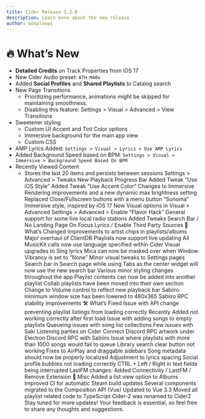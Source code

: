 ```yaml
---
title: Cider Release 2.3.0
description: Learn more about the new release
author: booploops
---
```


# 🔥 What’s New

- **Detailed Credits** on Track Properties from iOS 17
- New Cider Audio preset: `ATH-M40x`
- Added **Social Profiles** and **Shared Playlists** to Catalog search
- New Page Transitions
  - Prioritizing performance, animations might be skipped for maintaining smoothness.
  - Disabling this feature: Settings > Visual > Advanced > View Transitions
- Sweetener styling
  - Custom UI Accent and Tint Color options
  - Immersive background for the main app view
  - Custom CSS
- AMP Lyrics Added: `Settings > Visual > Lyrics > Use AMP Lyrics`
- Added Background Speed based on BPM: `Settings > Visual > Immersive > Background Speed Based On BPM`
- Recently Viewed Content
  - Stores the last 20 items and persists between sessions
    Settings > Advanced > Tweaks
    New Playback Progress Bar
    Added Tweak “Use iOS Style”
    Added Tweak “Use Accent Color”
    Changes to Immersive
    Rendering improvements and a new dynamic max brightness setting
    Replaced Close/Fullscreen buttons with a menu button
    “Sonoma” Immersive style, inspired by iOS 17
    New Visual options in Visual > Advanced
    Settings > Advanced > Enable “Flavor Hack”
    General support for some live local radio stations
    Added Tweaks
    Search Bar / No Landing Page On Focus
    Lyrics / Enable Third Party Sources
    🔄 What’s Changed
    Improvements to artist chips in playlists/albums
    Major overhaul of ClientDB
    Playlists now support live updating
    All MusicKit calls now use language specified within Cider
    Visual upgrades to Sing lyrics
    Mica can now be masked over when Window Vibrancy is set to “None”
    Minor visual tweaks to Settings pages
    Search bar in Search page while using Tabs as the center widget will now use the new search bar
    Various minor styling changes throughout the app
    Playlist contents can now be added into another playlist
    Collab playlists have been moved into their own section
    Change to Volume control to reflect new playback bar
    Sabiiro minimum window size has been lowered to 480x365
    Sabiiro RPC stability improvements
    🛠️ What’s Fixed
    Issue with API change preventing playlist listings from loading correctly
    Recently Added not working correctly after first load
    Issue with adding songs to empty playlists
    Queueing issues with song list collections
    Few issues with Saki
    Listening parties on Cider Connect
    Discord RPC artwork under Electron
    Discord RPC with Sabiiro
    Issue where playlists with more than 1000 songs would fail to queue
    Library search clear button not working
    Fixes to AirPlay and draggable sidebars
    Song metadata should now be properly localized
    Adjustment to lyrics spacing
    Social profile bubbles not loading correctly
    CTRL + Left / Right in text fields being interrupted
    LastFM changes:
    Added Connectivity / LastFM / Remove Extension
    🧪 Misc
    Added a list view option to Albums
    Improved CI for automatic Steam build updates
    Several components migrated to the Composition API (Vue)
    Updated to Vue 3.3
    Moved all playlist related code to TypeScript
    Cider-2 was renamed to Cider2
    Stay tuned for more updates! Your feedback is essential, so feel free to share any thoughts and suggestions.
